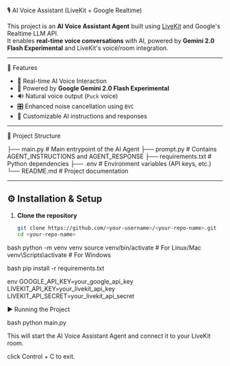  🎙️ AI Voice Assistant (LiveKit + Google Realtime)

This project is an **AI Voice Assistant Agent** built using [LiveKit](https://livekit.io/) and Google's Realtime LLM API.  
It enables **real-time voice conversations** with AI, powered by **Gemini 2.0 Flash Experimental** and LiveKit's voice/room integration.

---

 🚀 Features
- 🎤 Real-time AI Voice Interaction
- 🤖 Powered by **Google Gemini 2.0 Flash Experimental**
- 🔊 Natural voice output (`Puck` voice)
- 🎛️ Enhanced noise cancellation using `BVC`
- 📝 Customizable AI instructions and responses

---

 📂 Project Structure

├── main.py # Main entrypoint of the AI Agent
├── prompt.py # Contains AGENT_INSTRUCTIONS and AGENT_RESPONSE
├── requirements.txt # Python dependencies
├── .env # Environment variables (API keys, etc.)
└── README.md # Project documentation

---

## ⚙️ Installation & Setup

1. **Clone the repository**
   ```bash
   git clone https://github.com/<your-username>/<your-repo-name>.git
   cd <your-repo-name>

bash
python -m venv venv
source venv/bin/activate   # For Linux/Mac
venv\Scripts\activate      # For Windows


bash
pip install -r requirements.txt


env
GOOGLE_API_KEY=your_google_api_key
LIVEKIT_API_KEY=your_livekit_api_key
LIVEKIT_API_SECRET=your_livekit_api_secret


▶️ Running the Project

bash
python main.py

This will start the AI Voice Assistant Agent and connect it to your LiveKit room.

click Control + C to exit.
